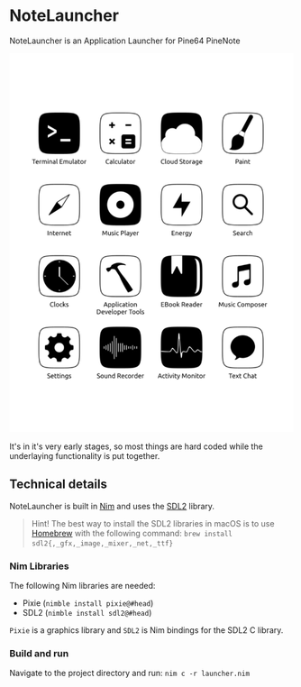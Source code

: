 # NoteLauncher
NoteLauncher is an Application Launcher for Pine64 PineNote

![](/screenshots/Screenshot-2021-10-12.png)

It's in it's very early stages, so most things are hard coded while the underlaying functionality is put together.

## Technical details
NoteLauncher is built in [Nim](https://nim-lang.org/) and uses the [SDL2](https://www.libsdl.org/) library.

> Hint! The best way to install the SDL2 libraries in macOS is to use [Homebrew](https://brew.sh/) with the following command: `brew install sdl2{,_gfx,_image,_mixer,_net,_ttf}`

### Nim Libraries
The following Nim libraries are needed:
- Pixie (`nimble install pixie@#head`)
- SDL2 (`nimble install sdl2@#head`)

`Pixie` is a graphics library and `SDL2` is Nim bindings for the SDL2 C library.

### Build and run
Navigate to the project directory and run: `nim c -r launcher.nim`
